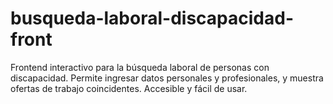 # busqueda-laboral-discapacidad-front
Frontend interactivo para la búsqueda laboral de personas con discapacidad. Permite ingresar datos personales y profesionales, y muestra ofertas de trabajo coincidentes. Accesible y fácil de usar.
